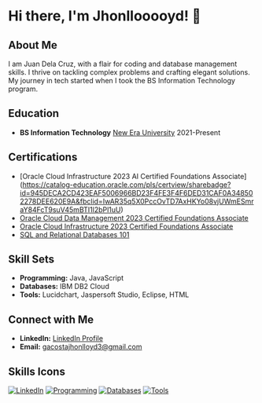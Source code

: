 # Hi there, I'm Jhonllooooyd! 👋

## About Me

I am Juan Dela Cruz, with a flair for coding and database management skills. I thrive on tackling complex problems and crafting elegant solutions. My journey in tech started when I took the BS Information Technology program.

## Education

- **BS Information Technology**
  [New Era University](university-website-link)
  2021-Present

## Certifications

- [Oracle Cloud Infrastructure 2023 AI Certified Foundations Associate] (https://catalog-education.oracle.com/pls/certview/sharebadge?id=945DECA2CD423EAF5006966BD23F4FE3F4F6DED31CAF0A348502278DEE620E9A&fbclid=IwAR35q5X0PccOvTD7AxHKYo08vjUWmESmraY84FcT9suV45mBTI1l2bPl1uU)
- [Oracle Cloud Data Management 2023 Certified Foundations Associate](https://catalog-education.oracle.com/pls/certview/sharebadge?id=C1BA3B66395B753A66663758B21A8AED8951DFC83B42CB3430D3540403371E10&fbclid=IwAR0xwFj-d3Jxs0d8Lg3zFe5GBMU08AZQILBr-54-CnjlLOVRgvoyNVv5VTk)
- [Oracle Cloud Infrastructure 2023 Certified Foundations Associate](https://catalog-education.oracle.com/pls/certview/sharebadge?id=42011B68FF8532C16D1B5899D3F5C346305933B20AA751DE12C9D6701FF47365&fbclid=IwAR2_QqdkHNoaEs1rukhriuH4LzaOxfOQ9lDZulH8o6UVMicZJlue5YBmjyI)
- [SQL and Relational Databases 101](https://courses.cognitiveclass.ai/certificates/205660f3fa314da4a07fa490eb07170d)

## Skill Sets

- **Programming:** Java, JavaScript
- **Databases:** IBM DB2 Cloud
- **Tools:** Lucidchart, Jaspersoft Studio, Eclipse, HTML

## Connect with Me

- **LinkedIn:** [LinkedIn Profile](linkedin-profile-link)
- **Email:** gacostajhonlloyd3@gmail.com

## Skills Icons

[![LinkedIn](linkedin-icon-url)](linkedin-profile-link)
[![Programming](programming-icon-url)](#)
[![Databases](databases-icon-url)](#)
[![Tools](tools-icon-url)](#)
